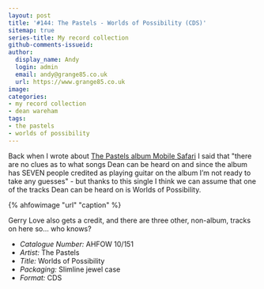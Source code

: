```yaml
---
layout: post
title: '#144: The Pastels - Worlds of Possibility (CDS)'
sitemap: true
series-title: My record collection 
github-comments-issueid:
author:
  display_name: Andy
  login: admin
  email: andy@grange85.co.uk
  url: https://www.grange85.co.uk
image:
categories:
- my record collection 
- dean wareham
tags:
- the pastels
- worlds of possibility
---
```

Back when I wrote about [The Pastels album Mobile Safari](/2024/03/18/my-record-collection-119-the-pastels-mobile-safari-cd/) I said that "there are no clues as to what songs Dean can be heard on and since the album has SEVEN people credited as playing guitar on the album I’m not ready to take any guesses" - but thanks to this single I think we can assume that one of the tracks Dean can be heard on is Worlds of Possibility.

{% ahfowimage "url" "caption" %}

Gerry Love also gets a credit, and there are three other, non-album, tracks on here so... who knows?

 - *Catalogue Number:* AHFOW 10/151
 - *Artist:* The Pastels
 - *Title:* Worlds of Possibility
 - *Packaging:* Slimline jewel case
 - *Format:* CDS
